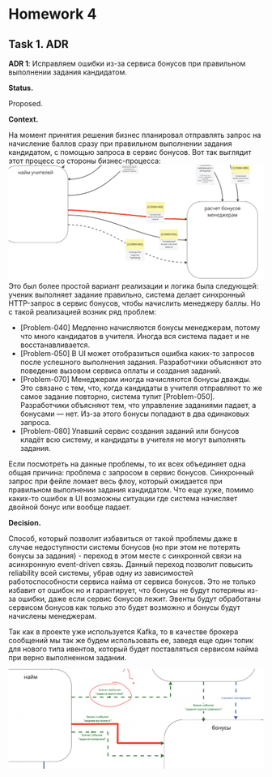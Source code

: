 # Homework 4
## Task 1. ADR

**ADR 1**: Исправляем ошибки из-за сервиса бонусов при правильном выполнении задания кандидатом.


**Status.** 

Proposed.


**Context.**

На момент принятия решения бизнес планировал отправлять запрос на начисление баллов сразу при правильном выполнении задания кандидатом, с помощью запроса в сервис бонусов. Вот так выглядит этот процесс со стороны бизнес-процесса:
![Текущий запрос для начисления баллов при правильном выполнении задания](images/current_request.png)
Это был более простой вариант реализации и логика была следующей: ученик выполняет задание правильно, система делает синхронный HTTP-запрос в сервис бонусов, чтобы начислить менеджеру баллы. Но с такой реализацией возник ряд проблем:

- [Problem-040] Медленно начисляются бонусы менеджерам, потому что много кандидатов в учителя. Иногда вся система падает и не восстанавливается.
- [Problem-050] В UI может отобразиться ошибка каких-то запросов после успешного выполнения задания. Разработчики объясняют это поведение вызовом сервиса оплаты и создания заданий.
- [Problem-070] Менеджерам иногда начисляются бонусы дважды. Это связано с тем, что, когда кандидаты в учителя отправляют то же самое задание повторно, система тупит [Problem-050]. Разработчики объясняют тем, что управление заданиями падает, а бонусами — нет. Из-за этого бонусы попадают в два одинаковых запроса.
- [Problem-080] Упавший сервис создания заданий или бонусов кладёт всю систему, и кандидаты в учителя не могут выполнять задания.

Если посмотреть на данные проблемы, то их всех объединяет одна общая причина: проблема с запросом в сервис бонусов. Синхронный запрос при фейле ломает весь флоу, который ожидается при правильном выполнении задания кандидатом. Что еще хуже, помимо каких-то ошибок в UI возможны ситуации где система начисляет двойной бонус или вообще падает.

**Decision.**

Способ, который позволит избавиться от такой проблемы даже в случае недоступности системы бонусов (но при этом не потерять бонусы за задания) - переход в этом месте с синхронной связи на асинхронную event-driven связь. Данный переход позволит повысить reliability всей системы, убрав одну из зависимостей работоспособности сервиса найма от сервиса бонусов. Это не только избавит от ошибок но и гарантирует, что бонусы не будут потеряны из-за ошибки, даже если сервис бонусов лежит. Эвенты будут обработаны сервисом бонусов как только это будет возможно и бонусы будут начислены менеджерам.

Так как в проекте уже используется Kafka, то в качестве брокера сообщений мы так же будем использовать ее, заведя еще один топик для нового типа ивентов, который будет поставляться сервисом найма при верно выполненном задании.

![Новая схема коммуникации между сервисом найма и сервисом бонусов при верно выполненном задании](images/updated_com.png)


